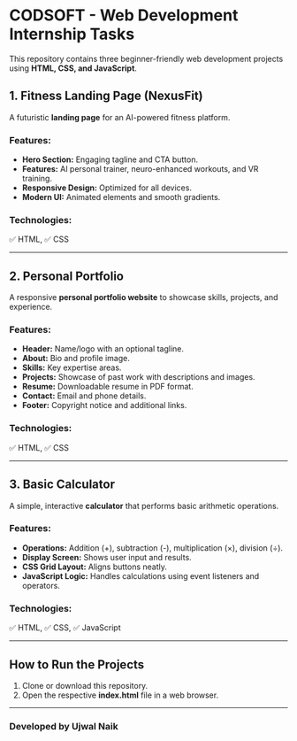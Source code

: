 # CODSOFT - Web Development Internship Tasks

This repository contains three beginner-friendly web development projects using **HTML, CSS, and JavaScript**.

## 1. Fitness Landing Page (NexusFit)

A futuristic **landing page** for an AI-powered fitness platform.

### Features:
- **Hero Section:** Engaging tagline and CTA button.
- **Features:** AI personal trainer, neuro-enhanced workouts, and VR training.
- **Responsive Design:** Optimized for all devices.
- **Modern UI:** Animated elements and smooth gradients.

### Technologies:  
✅ HTML, ✅ CSS  

---

## 2. Personal Portfolio

A responsive **personal portfolio website** to showcase skills, projects, and experience.

### Features:
- **Header:** Name/logo with an optional tagline.
- **About:** Bio and profile image.
- **Skills:** Key expertise areas.
- **Projects:** Showcase of past work with descriptions and images.
- **Resume:** Downloadable resume in PDF format.
- **Contact:** Email and phone details.
- **Footer:** Copyright notice and additional links.

### Technologies:  
✅ HTML, ✅ CSS  

---

## 3. Basic Calculator

A simple, interactive **calculator** that performs basic arithmetic operations.

### Features:
- **Operations:** Addition (+), subtraction (-), multiplication (×), division (÷).
- **Display Screen:** Shows user input and results.
- **CSS Grid Layout:** Aligns buttons neatly.
- **JavaScript Logic:** Handles calculations using event listeners and operators.

### Technologies:  
✅ HTML, ✅ CSS, ✅ JavaScript  

---

## How to Run the Projects

1. Clone or download this repository.  
2. Open the respective **index.html** file in a web browser.  

---
### Developed by Ujwal Naik  
